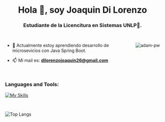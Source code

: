 <h1 align="center">Hola 👋, soy Joaquin Di Lorenzo </h1>
<h3 align="center">Estudiante de la Licencitura en Sistemas UNLP🌟.</h3>

<br />

<p><img align="right" src="https://github.com/Adam-pw/Adam-pw/blob/main/animation_500_kxa883sd.gif" alt="adam-pw" /></p>


- 🌱 Actualmente estoy aprendiendo desarrollo de microsevicios con Java Spring Boot.

- 📫 Mi mail es: **dilorenzojoaquin26@gmail.com**

<br>

<h3 align="left">Languages and Tools:</h3>

[![My Skills](https://skillicons.dev/icons?i=bash,git,java,linux,mysql,postman,spring)](https://skillicons.dev)

<br>


![Top Langs](https://github-readme-stats.vercel.app/api/top-langs/?username=JoaquinDiLorenzo&layout=compact&theme=transparent)
      

